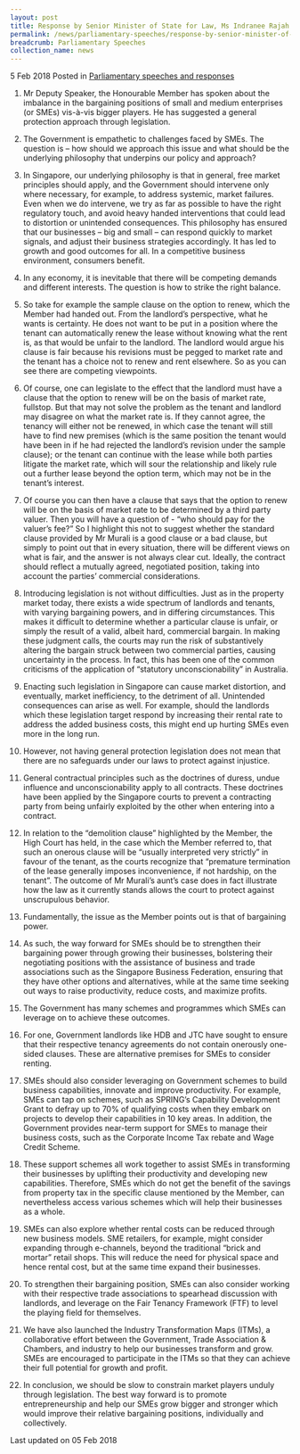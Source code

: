 ```yaml
---
layout: post
title: Response by Senior Minister of State for Law, Ms Indranee Rajah S.C., to the Motion for the Adjournment - 'Power Imbalance in Contracts Involving Small Businesses'
permalink: /news/parliamentary-speeches/response-by-senior-minister-of-state-for-law--ms-indranee-rajah
breadcrumb: Parliamentary Speeches
collection_name: news
---
```


5 Feb 2018 Posted in [Parliamentary speeches and responses](/news/parliamentary-speeches)

1. Mr Deputy Speaker, the Honourable Member has spoken about the imbalance in the bargaining positions of small and medium enterprises (or SMEs) vis-à-vis bigger players. He has suggested a general protection approach through legislation.

 

2. The Government is empathetic to challenges faced by SMEs. The question is – how should we approach this issue and what should be the underlying philosophy that underpins our policy and approach?

 

3. In Singapore, our underlying philosophy is that in general, free market principles should apply, and the Government should intervene only where necessary, for example, to address systemic, market failures. Even when we do intervene, we try as far as possible to have the right regulatory touch, and avoid heavy handed interventions that could lead to distortion or unintended consequences. This philosophy has ensured that our businesses – big and small – can respond quickly to market signals, and adjust their business strategies accordingly. It has led to growth and good outcomes for all. In a competitive business environment, consumers benefit.

 

4. In any economy, it is inevitable that there will be competing demands and different interests. The question is how to strike the right balance.

 

5. So take for example the sample clause on the option to renew, which the Member had handed out. From the landlord’s perspective, what he wants is certainty. He does not want to be put in a position where the tenant can automatically renew the lease without knowing what the rent is, as that would be unfair to the landlord. The landlord would argue his clause is fair because his revisions must be pegged to market rate and the tenant has a choice not to renew and rent elsewhere. So as you can see there are competing viewpoints.

 

6. Of course, one can legislate to the effect that the landlord must have a clause that the option to renew will be on the basis of market rate, fullstop. But that may not solve the problem as the tenant and landlord may disagree on what the market rate is. If they cannot agree, the tenancy will either not be renewed, in which case the tenant will still have to find new premises (which is the same position the tenant would have been in if he had rejected the landlord’s revision under the sample clause); or the tenant can continue with the lease while both parties litigate the market rate, which will sour the relationship and likely rule out a further lease beyond the option term, which may not be in the tenant’s interest.

 

7. Of course you can then have a clause that says that the option to renew will be on the basis of market rate to be determined by a third party valuer. Then you will have a question of - “who should pay for the valuer’s fee?” So I highlight this not to suggest whether the standard clause provided by Mr Murali is a good clause or a bad clause, but simply to point out that in every situation, there will be different views on what is fair, and the answer is not always clear cut. Ideally, the contract should reflect a mutually agreed, negotiated position, taking into account the parties’ commercial considerations.

 

8. Introducing legislation is not without difficulties. Just as in the property market today, there exists a wide spectrum of landlords and tenants, with varying bargaining powers, and in differing circumstances. This makes it difficult to determine whether a particular clause is unfair, or simply the result of a valid, albeit hard, commercial bargain. In making these judgment calls, the courts may run the risk of substantively altering the bargain struck between two commercial parties, causing uncertainty in the process. In fact, this has been one of the common criticisms of the application of “statutory unconscionability” in Australia.

 

9. Enacting such legislation in Singapore can cause market distortion, and eventually, market inefficiency, to the detriment of all. Unintended consequences can arise as well. For example, should the landlords which these legislation target respond by increasing their rental rate to address the added business costs, this might end up hurting SMEs even more in the long run.

 

10. However, not having general protection legislation does not mean that there are no safeguards under our laws to protect against injustice.

 

11. General contractual principles such as the doctrines of duress, undue influence and unconscionability apply to all contracts. These doctrines have been applied by the Singapore courts to prevent a contracting party from being unfairly exploited by the other when entering into a contract.

 

12. In relation to the “demolition clause” highlighted by the Member, the High Court has held, in the case which the Member referred to, that such an onerous clause will be “usually interpreted very strictly” in favour of the tenant, as the courts recognize that “premature termination of the lease generally imposes inconvenience, if not hardship, on the tenant”. The outcome of Mr Murali’s aunt’s case does in fact illustrate how the law as it currently stands allows the court to protect against unscrupulous behavior.

 

13. Fundamentally, the issue as the Member points out is that of bargaining power.

 

14. As such, the way forward for SMEs should be to strengthen their bargaining power through growing their businesses, bolstering their negotiating positions with the assistance of business and trade associations such as the Singapore Business Federation, ensuring that they have other options and alternatives, while at the same time seeking out ways to raise productivity, reduce costs, and maximize profits.

 

15. The Government has many schemes and programmes which SMEs can leverage on to achieve these outcomes.

 

16. For one, Government landlords like HDB and JTC have sought to ensure that their respective tenancy agreements do not contain onerously one-sided clauses. These are alternative premises for SMEs to consider renting.

 

17. SMEs should also consider leveraging on Government schemes to build business capabilities, innovate and improve productivity. For example, SMEs can tap on schemes, such as SPRING’s Capability Development Grant to defray up to 70% of qualifying costs when they embark on projects to develop their capabilities in 10 key areas. In addition, the Government provides near-term support for SMEs to manage their business costs, such as the Corporate Income Tax rebate and Wage Credit Scheme.

 

18. These support schemes all work together to assist SMEs in transforming their businesses by uplifting their productivity and developing new capabilities. Therefore, SMEs which do not get the benefit of the savings from property tax in the specific clause mentioned by the Member, can nevertheless access various schemes which will help their businesses as a whole.

 

19. SMEs can also explore whether rental costs can be reduced through new business models. SME retailers, for example, might consider expanding through e-channels, beyond the traditional “brick and mortar” retail shops. This will reduce the need for physical space and hence rental cost, but at the same time expand their businesses.

 

20. To strengthen their bargaining position, SMEs can also consider working with their respective trade associations to spearhead discussion with landlords, and leverage on the Fair Tenancy Framework (FTF) to level the playing field for themselves.

 

21. We have also launched the Industry Transformation Maps (ITMs), a collaborative effort between the Government, Trade Association & Chambers, and industry to help our businesses transform and grow. SMEs are encouraged to participate in the ITMs so that they can achieve their full potential for growth and profit.

 

22. In conclusion, we should be slow to constrain market players unduly through legislation. The best way forward is to promote entrepreneurship and help our SMEs grow bigger and stronger which would improve their relative bargaining positions, individually and collectively. 


<p class="right-side-updated">Last updated on 05 Feb 2018</p>

